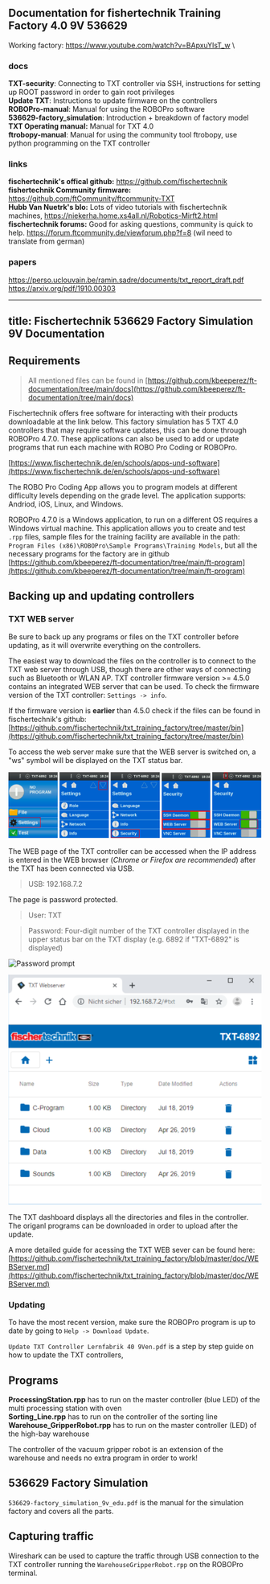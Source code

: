 ## Documentation for fishertechnik Training Factory 4.0 9V 536629

Working factory: https://www.youtube.com/watch?v=BApxuYlsT_w \

### docs
**TXT-security**: Connecting to TXT controller via SSH, instructions for setting up ROOT password in order to gain root privileges\
**Update TXT**: Instructions to update firmware on the controllers\
**ROBOPro-manual**: Manual for using the ROBOPro software\
**536629-factory_simulation**: Introduction + breakdown of factory model\
**TXT Operating manual:** Manual for TXT 4.0 \
**ftrobopy-manual**: Manual for using the community tool ftrobopy, use python programming on the TXT controller

### links 
**fischertechnik's offical github:** https://github.com/fischertechnik \
**fishertechnik Community firmware:** https://github.com/ftCommunity/ftcommunity-TXT \
**Hubb Van Nuetrk's blo:** Lots of video tutorials with fischertechnik machines, https://niekerha.home.xs4all.nl/Robotics-Mirft2.html \
**fischertechnik forums:** Good for asking questions, community is quick to help. https://forum.ftcommunity.de/viewforum.php?f=8 (wil need to translate from german)

### papers 
https://perso.uclouvain.be/ramin.sadre/documents/txt_report_draft.pdf
https://arxiv.org/pdf/1910.00303

---
title: Fischertechnik 536629 Factory Simulation 9V Documentation
---

## Requirements
> All mentioned files can be found in [https://github.com/kbeeperez/ft-documentation/tree/main/docs](https://github.com/kbeeperez/ft-documentation/tree/main/docs)

Fischertechnik offers free software for interacting with their products downloadable at the link below. This factory simulation has 5 TXT 4.0 controllers that may require software updates, this can be done through ROBOPro 4.7.0. These applications can also be used to add or update programs that run each machine with ROBO Pro Coding or ROBOPro.

[https://www.fischertechnik.de/en/schools/apps-und-software](https://www.fischertechnik.de/en/schools/apps-und-software)

The ROBO Pro Coding App allows you to program models at different difficulty levels depending on the grade level. The application supports: Andriod, iOS, Linux, and Windows.


ROBOPro 4.7.0 is a Windows application, to run on a different OS requires a Windows virtual machine. This application allows you to create and test `.rpp` files, sample files for the training facility are available in the path: `Program Files (x86)\ROBOPro\Sample Programs\Training Models`, but all the necessary programs for the factory are in github [https://github.com/kbeeperez/ft-documentation/tree/main/ft-program](https://github.com/kbeeperez/ft-documentation/tree/main/ft-program)

## Backing up and updating controllers

### TXT WEB server

Be sure to back up any programs or files on the TXT controller before updating, as it will overwrite everything on the controllers. 

The easiest way to download the files on the controller is to connect to the TXT web server through USB, though there are other ways of connecting such as Bluetooth or WLAN AP. TXT controller firmware version >= 4.5.0 contains an integrated WEB server that can be used. To check the firmware version of the TXT controller: `Settings -> info`. 

If the firmware version is **earlier** than 4.5.0 check if the files can be found in fischertechnik's github: [https://github.com/fischertechnik/txt_training_factory/tree/master/bin](https://github.com/fischertechnik/txt_training_factory/tree/master/bin)

To access the web server make sure that the WEB server is switched on, a "ws" symbol will be displayed on the TXT status bar.

![WEB server enabled](https://github.com/kbeeperez/ft-documentation/blob/main/imgs/settings.png)

The WEB page of the TXT controller can be accessed when the IP address is entered in the WEB browser (*Chrome or Firefox are recommended*) after the TXT has been connected via USB.

> USB: 192.168.7.2

The page is password protected.

> User: TXT

> Password: Four-digit number of the TXT controller displayed in the upper status bar on the TXT display (e.g. 6892 if "TXT-6892" is displayed)

![Password prompt]()

![TXT WEB server dashbaord](https://github.com/kbeeperez/ft-documentation/blob/main/imgs/web-dashbaord.png)

<p>

The TXT dashboard displays all the directories and files in the controller. The origanl programs can be downloaded in order to upload after the update.


A more detailed guide for acessing the TXT WEB sever can be found here: [https://github.com/fischertechnik/txt_training_factory/blob/master/doc/WEBServer.md](https://github.com/fischertechnik/txt_training_factory/blob/master/doc/WEBServer.md)

### 	Updating 
To have the most recent version, make sure the ROBOPro program is up to date by going to `Help -> Download Update`.

`Update TXT Controller Lernfabrik 40 9Ven.pdf` is a step by step guide on how to update the TXT controllers, 


## Programs
**ProcessingStation.rpp** has to run on the master controller (blue LED) of the multi processing station with oven \
**Sorting_Line.rpp** has to run on the controller of the sorting line \
**Warehouse_GripperRobot.rpp** has to run on the master controller (LED) of the high-bay warehouse 

The controller of the vacuum gripper robot is an extension of the warehouse and needs no extra program in order to work!

## 536629 Factory Simulation

`536629-factory_simulation_9v_edu.pdf` is the manual for the simulation factory and covers all the parts.

## Capturing traffic
Wireshark can be used to capture the traffic through USB connection to the TXT controller running the `WarehouseGripperRobot.rpp` on the ROBOPro terminal.

